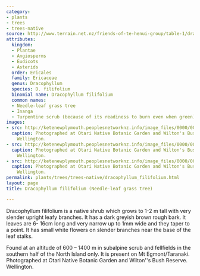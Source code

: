 ```yaml
---
category:
- plants
- trees
- trees-native
source: http://www.terrain.net.nz/friends-of-te-henui-group/table-1/dracophyllum-filifolium-needle-leaf-grass-tree.html
attributes:
  kingdom:
  - Plantae
  - Angiosperms
  - Eudicots
  - Asterids
  order: Ericales
  family: Ericaceae
  genus: Dracophyllum
  species: D. filifolium
  binomial name: Dracophyllum filifolium
  common names:
  - Needle-leaf grass tree
  - Inanga
  - Turpentine scrub (because of its readiness to burn even when green)
images:
- src: http://ketenewplymouth.peoplesnetworknz.info/image_files/0000/0004/6169/Dracophyllum_filifolium__Needle-leaf_Grass_Tree-001.JPG
  caption: Photographed at Otari Native Botanic Garden and Wilton's Bush Reserve.
    Wellington.
- src: http://ketenewplymouth.peoplesnetworknz.info/image_files/0000/0004/6174/Dracophyllum_filifolium__Needle-leaf_Grass_Tree-002.JPG
  caption: Photographed at Otari Native Botanic Garden and Wilton's Bush Reserve.
    Wellington.
- src: http://ketenewplymouth.peoplesnetworknz.info/image_files/0000/0003/3989/Dracophyllum_filifolium___needle-leaf__grass_tree-004.JPG
  caption: Photographed at Otari Native Botanic Garden and Wilton's Bush Reserve.
    Wellington.
permalink: plants/trees/trees-native/dracophyllum_filifolium.html
layout: page
title: Dracophyllum filifolium (Needle-leaf grass tree)

---
```

Dracophyllum filifolium is a native shrub which grows to 1-2 m tall with very slender upright leafy branches. It has a dark greyish brown rough bark. It leaves are 6- 16cm long and very narrow up to 1mm wide and they taper to a point. It has small white flowers on slender branches near the base of the leaf stalks.

Found at an altitude of 600 – 1400 m in subalpine scrub and fellfields in the southern half of the North Island only. It is present on Mt Egmont/Taranaki.
Photographed at Otari Native Botanic Garden and Wilton''s Bush Reserve. Wellington.
